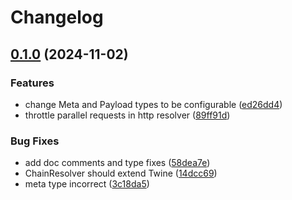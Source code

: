 # Changelog

## [0.1.0](https://github.com/twine-protocol/twine-js/compare/twine-core-v0.0.2...twine-core@v0.1.0) (2024-11-02)


### Features

* change Meta and Payload types to be configurable ([ed26dd4](https://github.com/twine-protocol/twine-js/commit/ed26dd49f06f40b9008c65e21ae0d8a407f75fc1))
* throttle parallel requests in http resolver ([89ff91d](https://github.com/twine-protocol/twine-js/commit/89ff91da69c9ec832aaff6cf97cfa78b3655899c))


### Bug Fixes

* add doc comments and type fixes ([58dea7e](https://github.com/twine-protocol/twine-js/commit/58dea7e9af15dc42a037eb79589bf7c9ee0f90ae))
* ChainResolver should extend Twine ([14dcc69](https://github.com/twine-protocol/twine-js/commit/14dcc69aba89691eb3c142064314815d477c46c5))
* meta type incorrect ([3c18da5](https://github.com/twine-protocol/twine-js/commit/3c18da5cf0c5395c9b6391f9c780687b01aaa772))
